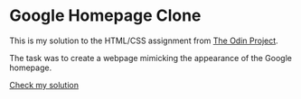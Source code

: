 # Google Homepage Clone
This is my solution to the HTML/CSS assignment from [The Odin Project](https://www.theodinproject.com/).

The task was to create a webpage mimicking the appearance of the Google homepage.

[Check my solution](https://sergimarquez.github.io/the_odin_project/google-homepage/index.html)
